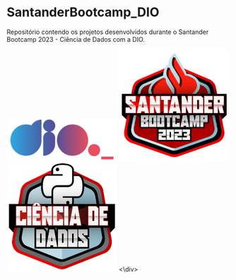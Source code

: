 # SantanderBootcamp_DIO

Repositório contendo os projetos desenvolvidos durante o Santander Bootcamp 2023 - Ciência de Dados com a DIO.

<div style "display: inline">
<img width='250' src="/Logos/logo DIO.webp">
<img width='250' height='250' src="/Logos/Santander Bootcamp Logo.webp">
<img width='250' height='250' src="/Logos/Santander Dados Logo.webp">
<\div>
